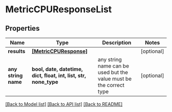 # MetricCPUResponseList


## Properties
Name | Type | Description | Notes
------------ | ------------- | ------------- | -------------
**results** | [**[MetricCPUResponse]**](MetricCPUResponse.md) |  | [optional] 
**any string name** | **bool, date, datetime, dict, float, int, list, str, none_type** | any string name can be used but the value must be the correct type | [optional]

[[Back to Model list]](../README.md#documentation-for-models) [[Back to API list]](../README.md#documentation-for-api-endpoints) [[Back to README]](../README.md)


